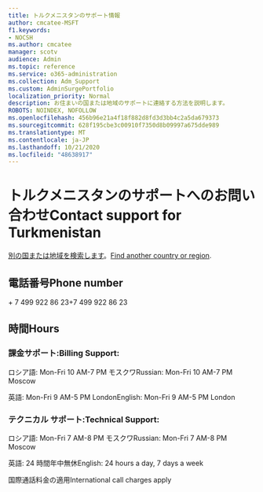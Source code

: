 ```yaml
---
title: トルクメニスタンのサポート情報
author: cmcatee-MSFT
f1.keywords:
- NOCSH
ms.author: cmcatee
manager: scotv
audience: Admin
ms.topic: reference
ms.service: o365-administration
ms.collection: Adm_Support
ms.custom: AdminSurgePortfolio
localization_priority: Normal
description: お住まいの国または地域のサポートに連絡する方法を説明します。
ROBOTS: NOINDEX, NOFOLLOW
ms.openlocfilehash: 456b96e21a4f18f882d8fd3d3bb4c2a5da679373
ms.sourcegitcommit: 628f195cbe3c00910f7350d8b09997a675dde989
ms.translationtype: MT
ms.contentlocale: ja-JP
ms.lasthandoff: 10/21/2020
ms.locfileid: "48638917"
---
```

# <a name="contact-support-for-turkmenistan"></a><span data-ttu-id="13ba1-103">トルクメニスタンのサポートへのお問い合わせ</span><span class="sxs-lookup"><span data-stu-id="13ba1-103">Contact support for Turkmenistan</span></span>

<span data-ttu-id="13ba1-104">[別の国または地域を検索します](../contact-support-for-business-products.md)。</span><span class="sxs-lookup"><span data-stu-id="13ba1-104">[Find another country or region](../contact-support-for-business-products.md).</span></span>

## <a name="phone-number"></a><span data-ttu-id="13ba1-105">電話番号</span><span class="sxs-lookup"><span data-stu-id="13ba1-105">Phone number</span></span>
<span data-ttu-id="13ba1-106">+ 7 499 922 86 23</span><span class="sxs-lookup"><span data-stu-id="13ba1-106">+7 499 922 86 23</span></span>

## <a name="hours"></a><span data-ttu-id="13ba1-107">時間</span><span class="sxs-lookup"><span data-stu-id="13ba1-107">Hours</span></span>
### <a name="billing-support"></a><span data-ttu-id="13ba1-108">課金サポート:</span><span class="sxs-lookup"><span data-stu-id="13ba1-108">Billing Support:</span></span>

<span data-ttu-id="13ba1-109">ロシア語: Mon-Fri 10 AM-7 PM モスクワ</span><span class="sxs-lookup"><span data-stu-id="13ba1-109">Russian: Mon-Fri 10 AM-7 PM Moscow</span></span>

<span data-ttu-id="13ba1-110">英語: Mon-Fri 9 AM-5 PM London</span><span class="sxs-lookup"><span data-stu-id="13ba1-110">English: Mon-Fri 9 AM-5 PM London</span></span>

### <a name="technical-support"></a><span data-ttu-id="13ba1-111">テクニカル サポート:</span><span class="sxs-lookup"><span data-stu-id="13ba1-111">Technical Support:</span></span>

<span data-ttu-id="13ba1-112">ロシア語: Mon-Fri 7 AM-8 PM モスクワ</span><span class="sxs-lookup"><span data-stu-id="13ba1-112">Russian: Mon-Fri 7 AM-8 PM Moscow</span></span>

<span data-ttu-id="13ba1-113">英語: 24 時間年中無休</span><span class="sxs-lookup"><span data-stu-id="13ba1-113">English: 24 hours a day, 7 days a week</span></span>

<span data-ttu-id="13ba1-114">国際通話料金の適用</span><span class="sxs-lookup"><span data-stu-id="13ba1-114">International call charges apply</span></span>
